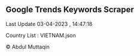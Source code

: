 

## Google Trends Keywords Scraper 
 
Last Update 03-04-2023 , 14:47:18

Country List :
VIETNAM.json



© Abdul Muttaqin 
